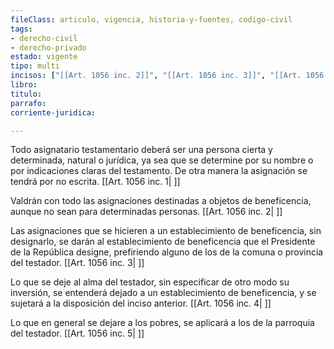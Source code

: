 ```yaml
---
fileClass: articulo, vigencia, historia-y-fuentes, codigo-civil
tags:
- derecho-civil
- derecho-privado
estado: vigente
tipo: multi
incisos: ["[[Art. 1056 inc. 2]]", "[[Art. 1056 inc. 3]]", "[[Art. 1056 inc. 4]]", "[[Art. 1056 inc. 5]]", "[[Art. 1056 inc. 1]]"]
libro:
titulo:
parrafo:
corriente-juridica:

---
```

Todo asignatario testamentario deberá ser una persona cierta y determinada, natural o jurídica, ya sea que se determine por su nombre o por indicaciones claras del testamento. De otra manera la asignación se tendrá por no escrita. [[Art. 1056 inc. 1| ]]

Valdrán con todo las asignaciones destinadas a objetos de beneficencia, aunque no sean para determinadas personas. [[Art. 1056 inc. 2| ]]

Las asignaciones que se hicieren a un establecimiento de beneficencia, sin designarlo, se darán al establecimiento de beneficencia que el Presidente de la República designe, prefiriendo alguno de los de la comuna o provincia del testador. [[Art. 1056 inc. 3| ]]

Lo que se deje al alma del testador, sin especificar de otro modo su inversión, se entenderá dejado a un establecimiento de beneficencia, y se sujetará a la disposición del inciso anterior. [[Art. 1056 inc. 4| ]]

Lo que en general se dejare a los pobres, se aplicará a los de la parroquia del testador. [[Art. 1056 inc. 5| ]]